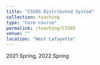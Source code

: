 ```yaml
---
title: "CS505 Distributed System"
collection: teaching
type: "Core course"
permalink: /teaching/CS505
venue: ""
location: "West Lafayette"
---
```



2021 Spring, 2022 Spring

